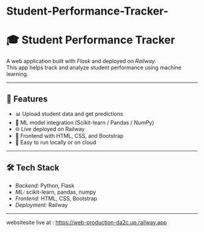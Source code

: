 # Student-Performance-Tracker-
# 🎓 Student Performance Tracker

A web application built with *Flask* and deployed on *Railway*.  
This app helps track and analyze student performance using machine learning.

---

## 🚀 Features
- 📊 Upload student data and get predictions
- 🧠 ML model integration (Scikit-learn / Pandas / NumPy)
- 🌐 Live deployed on Railway
- 🎨 Frontend with HTML, CSS, and Bootstrap
- 🔗 Easy to run locally or on cloud

---

## 🛠 Tech Stack
- *Backend:* Python, Flask  
- *ML:* scikit-learn, pandas, numpy  
- *Frontend:* HTML, CSS, Bootstrap  
- *Deployment:* Railway  

---

websitesite live at : https://web-production-da2c.up.railway.app